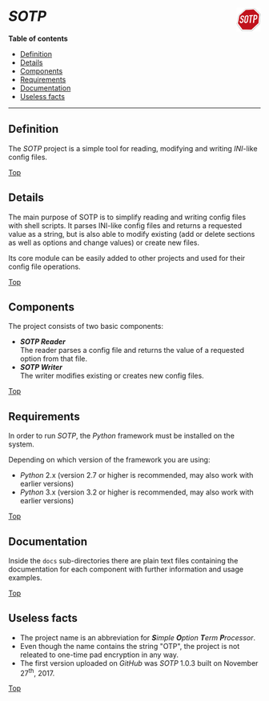 # *SOTP* <img src="sotp.png" alt="SOTP logo" height="48px" width="48px" align="right"/>

**Table of contents**
* [Definition](#definition)
* [Details](#details)
* [Components](#components)
* [Requirements](#requirements)
* [Documentation](#documentation)
* [Useless facts](#useless-facts)

----

## Definition

The *SOTP* project is a simple tool for reading, modifying and writing *INI*-like config files.

[Top](#)

## Details

The main purpose of SOTP is to simplify reading and writing config files with shell scripts. It parses INI-like config files and returns a requested value as a string, but is also able to modify existing (add or delete sections as well as options and change values) or create new files.

Its core module can be easily added to other projects and used for their config file operations.

[Top](#)

## Components

The project consists of two basic components:

* ***SOTP Reader***<br>The reader parses a config file and returns the value of a requested option from that file.
* ***SOTP Writer***<br>The writer modifies existing or creates new config files.

[Top](#)

## Requirements

In order to run *SOTP*, the *Python* framework must be installed on the system.

Depending on which version of the framework you are using:

* *Python* 2.x (version 2.7 or higher is recommended, may also work with earlier versions)
* *Python* 3.x (version 3.2 or higher is recommended, may also work with earlier versions)

[Top](#)

## Documentation

Inside the `docs` sub-directories there are plain text files containing the documentation for each component with further information and usage examples.

[Top](#)

## Useless facts

* The project name is an abbreviation for ***S****imple* ***O****ption* ***T**erm* ***P**rocessor*.
* Even though the name contains the string "OTP", the project is not releated to one-time pad encryption in any way.
* The first version uploaded on *GitHub* was *SOTP* 1.0.3 built on November 27<sup>th</sup>, 2017.

[Top](#)

